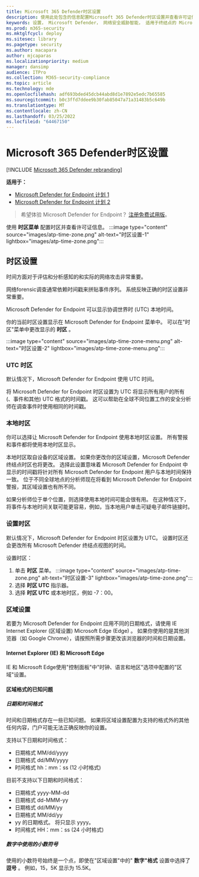 ```yaml
---
title: Microsoft 365 Defender时区设置
description: 使用此处包含的信息配置Microsoft 365 Defender时区设置并查看许可证信息。
keywords: 设置， Microsoft Defender， 网络安全威胁智能， 适用于终结点的 Microsoft Defender， 时区， utc， 本地时间， 许可证
ms.prod: m365-security
ms.mktglfcycl: deploy
ms.sitesec: library
ms.pagetype: security
ms.author: macapara
author: mjcaparas
ms.localizationpriority: medium
manager: dansimp
audience: ITPro
ms.collection: M365-security-compliance
ms.topic: article
ms.technology: mde
ms.openlocfilehash: adf693bded45dcb44abd8d1e7892e5edc7b65585
ms.sourcegitcommit: b0c3ffd7ddee9b30fab85047a71a31483b5c649b
ms.translationtype: MT
ms.contentlocale: zh-CN
ms.lasthandoff: 03/25/2022
ms.locfileid: "64467150"
---
```

# <a name="microsoft-365-defender-time-zone-settings"></a>Microsoft 365 Defender时区设置

[!INCLUDE [Microsoft 365 Defender rebranding](../../includes/microsoft-defender.md)]

**适用于：**
- [Microsoft Defender for Endpoint 计划 1](https://go.microsoft.com/fwlink/?linkid=2154037)
- [Microsoft Defender for Endpoint 计划 2](https://go.microsoft.com/fwlink/?linkid=2154037)


> 希望体验 Microsoft Defender for Endpoint？ [注册免费试用版](https://signup.microsoft.com/create-account/signup?products=7f379fee-c4f9-4278-b0a1-e4c8c2fcdf7e&ru=https://aka.ms/MDEp2OpenTrial?ocid=docs-wdatp-settings-abovefoldlink)。

使用 **时区菜单** 配置时区并查看许可证信息。
:::image type="content" source="images/atp-time-zone.png" alt-text="时区设置-1" lightbox="images/atp-time-zone.png":::

## <a name="time-zone-settings"></a>时区设置

时间方面对于评估和分析感知的和实际的网络攻击非常重要。

网络forensic调查通常依赖时间戳来拼贴事件序列。 系统反映正确的时区设置非常重要。

Microsoft Defender for Endpoint 可以显示协调世界时 (UTC) 本地时间。

你的当前时区设置显示在 Microsoft Defender for Endpoint 菜单中。 可以在"时区"菜单中更改显示的 **时区** 。

:::image type="content" source="images/atp-time-zone-menu.png" alt-text="时区设置-2" lightbox="images/atp-time-zone-menu.png":::

### <a name="utc-time-zone"></a>UTC 时区

默认情况下，Microsoft Defender for Endpoint 使用 UTC 时间。

将 Microsoft Defender for Endpoint 时区设置为 UTC 将显示所有用户的所有 (、事件和其他) UTC 格式的时间戳。 这可以帮助在全球不同位置工作的安全分析师在调查事件时使用相同的时间戳。

### <a name="local-time-zone"></a>本地时区

你可以选择让 Microsoft Defender for Endpoint 使用本地时区设置。 所有警报和事件都将使用本地时区显示。

本地时区取自设备的区域设置。 如果你更改你的区域设置，Microsoft Defender 终结点时区也将更改。 选择此设置意味着 Microsoft Defender for Endpoint 中显示的时间戳将针对所有 Microsoft Defender for Endpoint 用户与本地时间保持一致。 位于不同全球地点的分析师现在将看到 Microsoft Defender for Endpoint 警报，其区域设置也有所不同。

如果分析师位于单个位置，则选择使用本地时间可能会很有用。 在这种情况下，将事件与本地时间关联可能更容易，例如，当本地用户单击可疑电子邮件链接时。

### <a name="set-the-time-zone"></a>设置时区

默认情况下，Microsoft Defender for Endpoint 时区设置为 UTC。 设置时区还会更改所有 Microsoft Defender 终结点视图的时间。

设置时区：

1. 单击 **时区** 菜单。
   :::image type="content" source="images/atp-time-zone.png" alt-text="时区设置-3" lightbox="images/atp-time-zone.png":::
1. 选择 **时区 UTC** 指示器。
1. 选择 **时区 UTC** 或本地时区，例如 -7：00。

### <a name="regional-settings"></a>区域设置

若要为 Microsoft Defender for Endpoint 应用不同的日期格式，请使用 IE Internet Explorer (区域设置) Microsoft Edge (Edge) 。 如果你使用的是其他浏览器（如 Google Chrome），请按照所需步骤更改该浏览器的时间和日期设置。 

#### <a name="internet-explorer-ie-and-microsoft-edge"></a>Internet Explorer (IE) 和 Microsoft Edge

IE 和 Microsoft Edge使用"控制面板"中"时钟、语言和地区"选项中配置的"区域"设置。 

#### <a name="known-issues-with-regional-formats"></a>区域格式的已知问题

##### <a name="date-and-time-formats"></a>日期和时间格式

时间和日期格式存在一些已知问题。 如果将区域设置配置为支持的格式外的其他任何内容，门户可能无法正确反映你的设置。

支持以下日期和时间格式：

- 日期格式 MM/dd/yyyy
- 日期格式 dd/MM/yyyy
- 时间格式 hh：mm：ss (12 小时格式) 

目前不支持以下日期和时间格式：

- 日期格式 yyyy-MM-dd
- 日期格式 dd-MMM-yy
- 日期格式 dd/MM/yy
- 日期格式 MM/dd/yy
- yy 的日期格式。 将只显示 yyyy。
- 时间格式 HH：mm：ss (24 小时格式) 

##### <a name="decimal-symbol-used-in-numbers"></a>数字中使用的小数符号

使用的小数符号始终是一个点，即使在"区域设置"中的" **数字"格式** 设置中选择了 **逗号** 。 例如，15，5K 显示为 15.5K。
